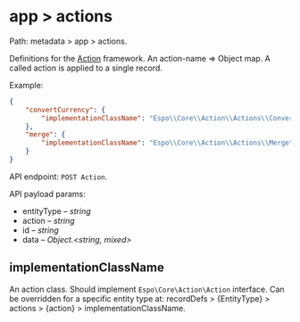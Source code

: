 # app > actions

Path: metadata > app > actions.

Definitions for the [Action]() framework. An action-name => Object map. A called action is applied to a single record.

Example:

```json
{
    "convertCurrency": {
        "implementationClassName": "Espo\\Core\\Action\\Actions\\ConvertCurrency"
    },
    "merge": {
        "implementationClassName": "Espo\\Core\\Action\\Actions\\Merge"
    }
}
```

API endpoint: `POST Action`.

API payload params:

* entityType – *string*
* action – *string*
* id – *string*
* data – *Object.<string, mixed\>*

## implementationClassName

An action class. Should implement `Espo\Core\Action\Action` interface. Can be overridden for a specific entity type at: recordDefs > {EntityType} > actions > {action} > implementationClassName.
